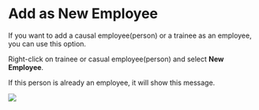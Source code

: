 # Add as New Employee

If you want to add a causal employee(person) or a trainee as an employee, you can use this option.

Right-click on trainee or casual employee(person) and select **New Employee**.

If this person is already an employee, it will show this message.

![](http://docs.risersoft.com/hrmnirvana/ImagesExt/image8_200.png)
